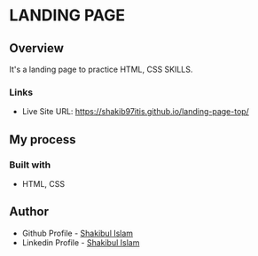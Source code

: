 # LANDING PAGE

## Overview

It's a landing page to practice HTML, CSS SKILLS.


### Links

- Live Site URL: https://shakib97itis.github.io/landing-page-top/


## My process

### Built with

- HTML, CSS

## Author

- Github Profile - [Shakibul Islam](https://github.com/shakib97itis)
- Linkedin Profile - [Shakibul Islam](https://www.linkedin.com/in/shakib97itis/)

